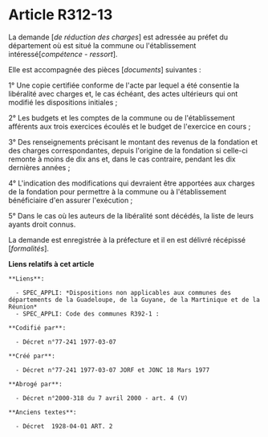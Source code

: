 # Article R312-13

La demande [*de réduction des charges*] est adressée au préfet du département où est situé la commune ou l'établissement
intéressé[*compétence - ressort*].

Elle est accompagnée des pièces [*documents*] suivantes :

1° Une copie certifiée conforme de l'acte par lequel a été consentie la libéralité avec charges et, le cas échéant, des actes
ultérieurs qui ont modifié les dispositions initiales ;

2° Les budgets et les comptes de la commune ou de l'établissement afférents aux trois exercices écoulés et le budget de
l'exercice en cours ;

3° Des renseignements précisant le montant des revenus de la fondation et des charges correspondantes, depuis l'origine de la
fondation si celle-ci remonte à moins de dix ans et, dans le cas contraire, pendant les dix dernières années ;

4° L'indication des modifications qui devraient être apportées aux charges de la fondation pour permettre à la commune ou à
l'établissement bénéficiaire d'en assurer l'exécution ;

5° Dans le cas où les auteurs de la libéralité sont décédés, la liste de leurs ayants droit connus.

La demande est enregistrée à la préfecture et il en est délivré récépissé [*formalités*].

**Liens relatifs à cet article**

	**Liens**:

	  - SPEC_APPLI: *Dispositions non applicables aux communes des départements de la Guadeloupe, de la Guyane, de la Martinique et de la Réunion*
	  - SPEC_APPLI: Code des communes R392-1 :

	**Codifié par**:

	  - Décret n°77-241 1977-03-07

	**Créé par**:

	  - Décret n°77-241 1977-03-07 JORF et JONC 18 Mars 1977

	**Abrogé par**:

	  - Décret n°2000-318 du 7 avril 2000 - art. 4 (V)

	**Anciens textes**:

	  - Décret  1928-04-01 ART. 2
